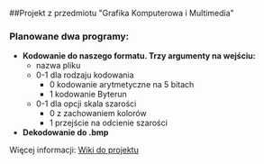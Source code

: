 ##Projekt z przedmiotu "Grafika Komputerowa i Multimedia"

### Planowane dwa programy:
 * **Kodowanie do naszego formatu. Trzy argumenty na wejściu:**
   - nazwa pliku
   - 0-1 dla rodzaju kodowania
     + 0 kodowanie arytmetyczne na 5 bitach
	 + 1 kodowanie Byterun
   - 0-1 dla opcji skala szarości
     + 0 z zachowaniem kolorów
     + 1 przejście na odcienie szarości
 * **Dekodowanie do .bmp**

Więcej informacji: [Wiki do projektu](https://github.com/Dayve/GKiM-Projekt/wiki)

